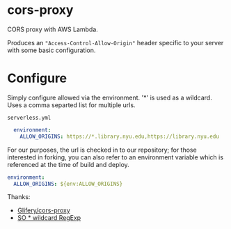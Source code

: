 # cors-proxy
CORS proxy with AWS Lambda.

Produces an `"Access-Control-Allow-Origin"` header specific to your server with some basic configuration.

# Configure

Simply configure allowed  via the environment. '*' is used as a wildcard. Uses a comma separted list for multiple urls.

`serverless.yml`
```yml
  environment:
    ALLOW_ORIGINS: https://*.library.nyu.edu,https://library.nyu.edu
```

For our purposes, the url is checked in to our repository; for those interested in forking, you can also refer to an environment variable which is referenced at the time of build and deploy.

```yml
environment:
  ALLOW_ORIGINS: ${env:ALLOW_ORIGINS}
```

Thanks:
* [Glifery/cors-proxy](https://github.com/Glifery/cors-proxy)
* [SO * wildcard RegExp](https://stackoverflow.com/a/32402438/8603212)
